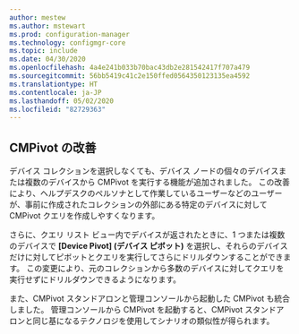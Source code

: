 ```yaml
---
author: mestew
ms.author: mstewart
ms.prod: configuration-manager
ms.technology: configmgr-core
ms.topic: include
ms.date: 04/30/2020
ms.openlocfilehash: 4a4e241b033b70bac43db2e281542417f707a479
ms.sourcegitcommit: 56bb5419c41c2e150ffed0564350123135ea4592
ms.translationtype: HT
ms.contentlocale: ja-JP
ms.lasthandoff: 05/02/2020
ms.locfileid: "82729363"
---
```

## <a name="improvements-to-cmpivot"></a>CMPivot の改善

<!--6518631-->

デバイス コレクションを選択しなくても、デバイス ノードの個々のデバイスまたは複数のデバイスから CMPivot を実行する機能が追加されました。 この改善により、ヘルプデスクのペルソナとして作業しているユーザーなどのユーザーが、事前に作成されたコレクションの外部にある特定のデバイスに対して CMPivot クエリを作成しやすくなります。

さらに、クエリ リスト ビュー内でデバイスが返されたときに、1 つまたは複数のデバイスで **[Device Pivot] (デバイス ピボット)** を選択し、それらのデバイスだけに対してピボットとクエリを実行してさらにドリルダウンすることができます。 この変更により、元のコレクションから多数のデバイスに対してクエリを実行せずにドリルダウンできるようになります。

また、CMPivot スタンドアロンと管理コンソールから起動した CMPivot も統合しました。 管理コンソールから CMPivot を起動すると、CMPivot スタンドアロンと同じ基になるテクノロジを使用してシナリオの類似性が得られます。
